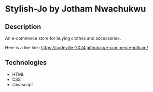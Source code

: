 # Stylish-Jo by Jotham Nwachukwu

## Description

An e-commerce store for buying clothes and accessories.

Here is a live link: https://codeville-2024.github.io/e-commerce-jotham/

## Technologies
* HTML
* CSS
* Javascript
